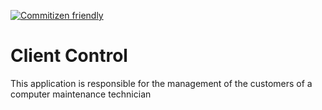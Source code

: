[![Commitizen friendly](https://img.shields.io/badge/commitizen-friendly-brightgreen.svg)](http://commitizen.github.io/cz-cli/)

# Client Control
This application is responsible for the management of the customers of a computer maintenance technician

